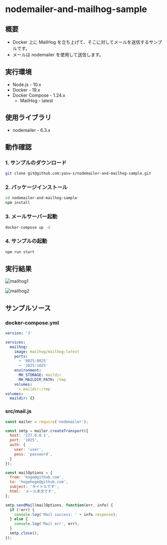 # nodemailer-and-mailhog-sample

## 概要

* Docker 上に MailHog を立ち上げて、そこに対してメールを送信するサンプルです。
* メールは nodemailer を使用して送信します。

## 実行環境

* Node.js - 10.x
* Docker - 19.x
* Docker Compose - 1.24.x
  * MailHog - latest

## 使用ライブラリ

* nodemailer - 6.3.x

## 動作確認

### 1. サンプルのダウンロード

```bash
git clone git@github.com:yasu-s/nodemailer-and-mailhog-sample.git
```

### 2. パッケージインストール  

```bash
cd nodemailer-and-mailhog-sample
npm install
```

### 3. メールサーバー起動  

```bash
docker-compose up -d
```

### 4. サンプルの起動  

```bash
npm run start
```

## 実行結果

![mailhog1](https://user-images.githubusercontent.com/2668146/68924138-61db4a80-07c3-11ea-855e-87d311c7ca89.png)

![mailhog2](https://user-images.githubusercontent.com/2668146/68924150-66076800-07c3-11ea-89db-bea729a7d0d5.png)

## サンプルソース

### docker-compose.yml

```yml
version: '3'

services:
  mailhog:
    image: mailhog/mailhog:latest
    ports:
      - '8025:8025'
      - '1025:1025'
    environment:
      MH_STORAGE: maildir
      MH_MAILDIR_PATH: /tmp
    volumes:
      - maildir:/tmp
volumes:
  maildir: {}
```

### src/mail.js

```js
const mailer = require('nodemailer');

const smtp = mailer.createTransport({
  host: '127.0.0.1',
  port: '1025',
  auth: {
    user: 'user',
    pass: 'password',
  }
});

const mailOptions = {
  from: 'hoge@github.com',
  to: 'hogehoge@github.com',
  subject: 'タイトルです',
  html: 'メール本文です',
};

smtp.sendMail(mailOptions, function(err, info) {
  if (!err) {
    console.log('Mail success: ' + info.response);
  } else {
    console.log('Mail err', err);
  }
  smtp.close();
});
```
